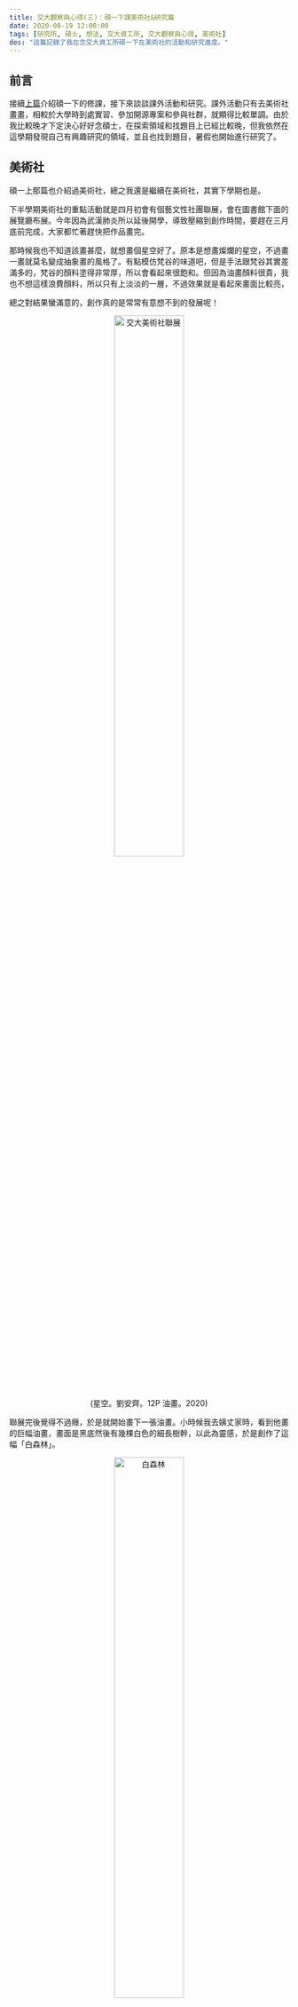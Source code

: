 ```yaml
---
title: 交大觀察與心得(三)：碩一下課美術社&研究篇
date: 2020-08-19 12:00:00
tags: [研究所, 碩士, 想法, 交大資工所, 交大觀察與心得, 美術社]
des: "這篇記錄了我在念交大資工所碩一下在美術社的活動和研究進度。"
---
```


## 前言

接續[上篇](/post/2020/07/autobiography/nctu-2/)介紹碩一下的修課，接下來談談課外活動和研究。課外活動只有去美術社畫畫，相較於大學時到處實習、參加開源專案和參與社群，就顯得比較單調。由於我比較晚才下定決心好好念碩士，在探索領域和找題目上已經比較晚，但我依然在這學期發現自己有興趣研究的領域，並且也找到題目，暑假也開始進行研究了。

<!-- more -->

## 美術社

碩一上那篇也介紹過美術社，總之我還是繼續在美術社，其實下學期也是。

下半學期美術社的重點活動就是四月初會有個藝文性社團聯展，會在圖書館下面的展覽廳布展。今年因為武漢肺炎所以延後開學，導致壓縮到創作時間，要趕在三月底前完成，大家都忙著趕快把作品畫完。

那時候我也不知道該畫甚麼，就想畫個星空好了。原本是想畫燦爛的星空，不過畫一畫就莫名變成抽象畫的風格了。有點模仿梵谷的味道吧，但是手法跟梵谷其實差滿多的，梵谷的顏料塗得非常厚，所以會看起來很飽和。但因為油畫顏料很貴，我也不想這樣浪費顏料，所以只有上淡淡的一層，不過效果就是看起來畫面比較亮，

總之對結果蠻滿意的，創作真的是常常有意想不到的發展呢！

<div align=center>
<img alt="交大美術社聯展" src='https://user-images.githubusercontent.com/18013815/90571284-0885c900-e1e4-11ea-9fcb-ba95ae241e8b.png' width='50%'>
<p style="margin-block-start:0">(星空。劉安齊。12P 油畫。2020)</p>
</div>

聯展完後覺得不過癮，於是就開始畫下一張油畫。小時候我去姨丈家時，看到他畫的巨幅油畫，畫面是黑底然後有幾棵白色的細長樹幹，以此為靈感，於是創作了這幅「白森林」。

<div align=center>
<img alt="白森林" src='https://user-images.githubusercontent.com/18013815/90572250-23f1d380-e1e6-11ea-90ee-75fabb4cd5a1.jpg' width='50%'>
<p style="margin-block-start:0">(白森林。劉安齊。20P 油畫。2020)</p>
</div>

油畫因為很難乾，所以畫的時候一次畫一層然後就要等個兩三天風乾，才能繼續畫下一層，一個作品通常會疊好多層。不過我這個作品從頭到尾只畫了三次，第一次上底色，將整個畫布塗成黑色其實也滿花時間的，大約花了一小時才全部塗好。

接著第二次上色是塗全白的前景樹幹，畫的時候其實是用手指，因為我發現比起筆刷用手指塗起來順手多了。第三次是上遠景，遠景是灰白色的樹枝，主要作為陪襯用，一樣也是用手指來畫。

本來是找了一森林的照片照著畫，前景基本上是照著畫，不過遠景後來就憑著感覺在畫了，主要是讓畫面保有協調感，但局部又故意破壞，像是遠景有個從左邊往右下延伸的長樹枝，幾乎橫跨了整幅畫，便是故意讓他有點違和感。此外，中間上方只有一支樹枝朝上張揚，附近幾乎都留黑，用來凸顯這支樹枝的桀驁不馴。

嚴格說起來雖然我這幅大約也有半個人的長度，但相比於之前姨丈畫的約兩三公尺還是小太多了，後來我擺在家裡覺得不夠氣派，但這是我目前最喜歡的作品了，我還把他設為手機鎖定畫面。

下面這張是上粉彩時老師示範畫人像畫。

![老師示範](https://user-images.githubusercontent.com/18013815/90576246-3244ed00-e1f0-11ea-95c1-4678d085979b.png)


然後這是大家後來畫的各種粉彩畫😂

![各種粉彩畫](https://user-images.githubusercontent.com/18013815/90576855-e5faac80-e1f1-11ea-9f18-467e00805844.png)


有一堂課大家在玩紙黏土。

<div align=center>
<img alt="紙黏土" src='https://user-images.githubusercontent.com/18013815/90576891-fa3ea980-e1f1-11ea-92db-3f58cb5ac33e.png' width='50%'>
</div>

此外還有跟陶藝社上聯合社課，在杯子上畫畫還有捏了一個陶碗。

<div align=center>
<img alt="杯子" src='https://user-images.githubusercontent.com/18013815/90576915-0a568900-e1f2-11ea-8ed4-c12d6ad83d08.png' width='40%'>
<img alt="陶碗" src='https://user-images.githubusercontent.com/18013815/90576947-20fce000-e1f2-11ea-8cc4-44a4f89ddfbd.png' width='80%'>
</div>

## 研究

我大學的時候想找老師做專題，那時候對瀏覽器這玩意有豐富興趣，我在台大資工系左看右看，感覺就洪士灝老師的研究最貼切，於是就誤打誤撞找了洪士灝教授，後來也找他做科技部大專生計畫，那時候洪士灝有問我要不要跟他做 GPU，但我那時候對瀏覽器著迷不已，只想研究瀏覽器。

直到上學期期中我才去找實驗室，剛好沒什麼選擇，歪打正著進來游逸平的系統軟體實驗室。一開始先從實驗室過去論文亂看，於是看了好幾篇 OpenCL 相關論文，覺得滿有意思的，於是開始對異質運算、平行計算開始感到興趣。

後來我有一次我跑去聽洪士灝實驗室的 meeting，聽到對我來說是新的玩意——RDMA，對我來說完全是大開眼界，於是我開始去了解高性能計算 (HPC) 這領域。

HPC 的研究設備通常很貴，沒有錢就玩不起，可是我又對這領域很感興趣，這真的讓我滿焦慮的，我急迫地想知道怎樣可以把我自己訓練成一個高性能計算的專家，有次我就回去問洪士灝老師向他請教，不過老師感覺也不太會解釋要如何養成，但我後來可以理解無法解釋的原因，因為最好的辦法就是親自去體會。

他提出既然我對這領域有興趣要不要去國網中心實習，對我來說當然是天大的機會，能去國網中心的話就可以盡情去了解 HPC 這門學問了。而且那時候我已經挑好碩士論文題目了，是做網頁平行計算 Offloading，所以應該也可以和國網中心研究內容有所結合。

找到論文題目的過程也是誤打誤撞，有次實驗室同屆同學**陳奕安**就說有篇論文很有趣喔，我就跟他要來看，看完之後覺得要複製那篇論文的成果應該不難，然後還有很多地方可以改進，找了一下相關論文，發現都沒人想過，於是就找到題目了。不過由於修了四門課一直沒有時間好好開始，所以開始有進度也是暑假之後了。未來等我論文寫好在特別寫一篇文章講我的研究的來龍去脈。

說來也有趣，我大學的專題是想做瀏覽器優化，也就是去改瀏覽器讓他渲染網頁跑更快，算是 Kernel Space。雖然因為那時候我太菜所以不了了之，沒想到到頭來我又回來碰差不多的領域，這次我也是想要去優化網頁渲染速度，只是下手的地方變成 User Space，要去修改 Web Worker 和 WebAssembly。

這學期也讀了不少論文，我能感受到學習知識的喜悅，原來知識就是這樣累積的——最新的科技會發表成論文，經典的論文會被寫成教科書，教科書經典就會被世人普遍傳誦。也是看了不少論文後，才有一種好像真的在探索學問的感覺，感覺跟大學時候看論文又不一樣，也許是更能連結不同的知識，以及對問題有更犀利的眼光。

我希望能盡快將我的研究做完，然後夠完整可以發表到會議，未來也不確定會不會想念博士，但是如果有一篇會議論文的話，未來如果真的想申請博士的話也才有資本。有個 phD 學位感覺還是比較屌？！🤣

## 結論

這篇記錄了我在念交大資工所碩一下在美術社的活動和研究進度。在美術社創作了不少作品度，同時也找到了研究方向，希望可以順利把研究完成。
